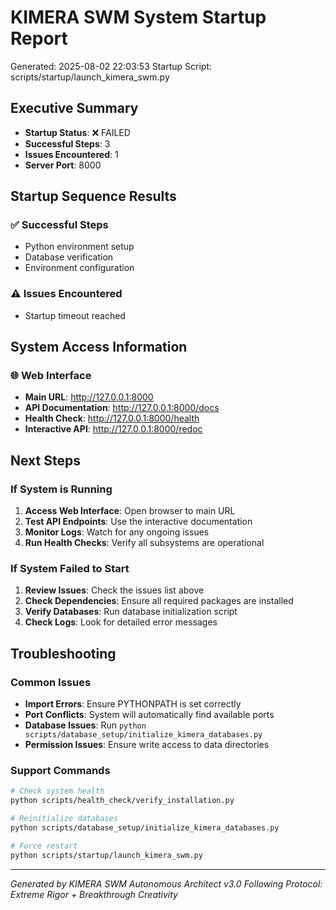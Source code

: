 # KIMERA SWM System Startup Report
Generated: 2025-08-02 22:03:53
Startup Script: scripts/startup/launch_kimera_swm.py

## Executive Summary
- **Startup Status**: ❌ FAILED
- **Successful Steps**: 3
- **Issues Encountered**: 1
- **Server Port**: 8000

## Startup Sequence Results

### ✅ Successful Steps
- Python environment setup
- Database verification
- Environment configuration

### ⚠️ Issues Encountered
- Startup timeout reached

## System Access Information

### 🌐 Web Interface
- **Main URL**: http://127.0.0.1:8000
- **API Documentation**: http://127.0.0.1:8000/docs
- **Health Check**: http://127.0.0.1:8000/health
- **Interactive API**: http://127.0.0.1:8000/redoc

## Next Steps

### If System is Running
1. **Access Web Interface**: Open browser to main URL
2. **Test API Endpoints**: Use the interactive documentation
3. **Monitor Logs**: Watch for any ongoing issues
4. **Run Health Checks**: Verify all subsystems are operational

### If System Failed to Start
1. **Review Issues**: Check the issues list above
2. **Check Dependencies**: Ensure all required packages are installed
3. **Verify Databases**: Run database initialization script
4. **Check Logs**: Look for detailed error messages

## Troubleshooting

### Common Issues
- **Import Errors**: Ensure PYTHONPATH is set correctly
- **Port Conflicts**: System will automatically find available ports
- **Database Issues**: Run `python scripts/database_setup/initialize_kimera_databases.py`
- **Permission Issues**: Ensure write access to data directories

### Support Commands
```bash
# Check system health
python scripts/health_check/verify_installation.py

# Reinitialize databases
python scripts/database_setup/initialize_kimera_databases.py

# Force restart
python scripts/startup/launch_kimera_swm.py
```

---
*Generated by KIMERA SWM Autonomous Architect v3.0*
*Following Protocol: Extreme Rigor + Breakthrough Creativity*
